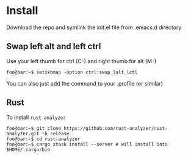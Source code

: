# Install
Download the repo and symlink the init.el file from .emacs.d directory

## Swap left alt and left ctrl
Use your left thumb for ctrl (C-) and right thumb for alt (M-)

```console
foo@bar:~$ setxkbmap -option ctrl:swap_lalt_lctl
```

You can also just add the command to your .profile (or similar)

## Rust
To install `rust-analyzer`
```console
foo@bar:~$ git clone https://github.com/rust-analyzer/rust-analyzer.git -b release
foo@bar:~$ cd rust-analyzer
foo@bar:~$ cargo xtask install --server # will install into $HOME/.cargo/bin
```
